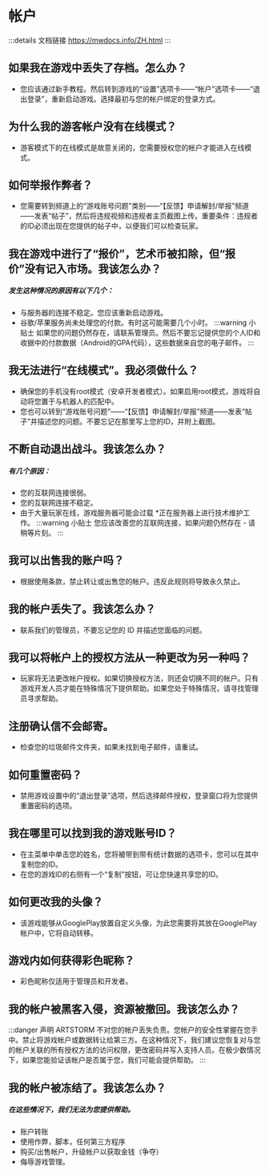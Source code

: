 # 帐户
:::details 文档链接
https://mwdocs.info/ZH.html
:::
## 如果我在游戏中丢失了存档。怎么办？
- 您应该通过新手教程。然后转到游戏的“设置”选项卡——“帐户”选项卡——“退出登录”，重新启动游戏。选择最初与您的帐户绑定的登录方式。

## 为什么我的游客帐户没有在线模式？
- 游客模式下的在线模式是故意关闭的，您需要授权您的帐户才能进入在线模式。

## 如何举报作弊者？
- 您需要转到频道上的“游戏账号问题”类别——“【反馈】申请解封/举报”频道——发表“帖子”，然后将违规视频和违规者主页截图上传。重要条件：违规者的ID必须出现在您提供的帖子中，以便我们可以检查玩家。

## 我在游戏中进行了“报价”，艺术币被扣除，但“报价”没有记入市场。我该怎么办？
<h5>发生这种情况的原因有以下几个：</h5>

- 与服务器的连接不稳定。您应该重新启动游戏。
- 谷歌/苹果服务尚未处理您的付款。有时这可能需要几个小时。
:::warning 小贴士
 如果您的问题仍然存在，请联系管理员。然后不要忘记提供您的个人ID和收据中的付款数据（Android的GPA代码），这些数据来自您的电子邮件。
:::

## 我无法进行“在线模式”。我必须做什么？
- 确保您的手机没有root模式（安卓开发者模式）。如果启用root模式，游戏将自动将您置于与机器人的匹配中。
- 您也可以转到“游戏账号问题”——“【反馈】申请解封/举报”频道——发表“帖子”并描述您的问题。不要忘记在那里写上您的ID，并附上截图。

## 不断自动退出战斗。我该怎么办？
<h5>有几个原因：</h5>

- 您的互联网连接很弱。
- 您的互联网连接不稳定。
- 由于大量玩家在线，游戏服务器可能会过载 *正在服务器上进行技术维护工作。
:::warning 小贴士
您应该改善您的互联网连接，如果问题仍然存在 - 请稍等片刻。
:::

## 我可以出售我的账户吗？
- 根据使用条款，禁止转让或出售您的帐户。违反此规则将导致永久禁止。

## 我的帐户丢失了。我该怎么办？
- 联系我们的管理员，不要忘记您的 ID 并描述您面临的问题。

## 我可以将帐户上的授权方法从一种更改为另一种吗？
- 玩家将无法更改帐户授权。如果切换授权方法，则还会切换不同的帐户。只有游戏开发人员才能在特殊情况下提供帮助。如果您处于特殊情况，请寻找管理员寻求帮助。

## 注册确认信不会邮寄。
- 检查您的垃圾邮件文件夹，如果未找到电子邮件，请重试。

## 如何重置密码？
- 禁用游戏设置中的“退出登录”选项，然后选择邮件授权，登录窗口将为您提供重置密码的选项。

## 我在哪里可以找到我的游戏账号ID？
- 在主菜单中单击您的姓名，您将被带到带有统计数据的选项卡，您可以在其中复制您的ID。
- 在您的游戏ID的右侧有一个“复制”按钮，可让您快速共享您的ID。

## 如何更改我的头像？
- 该游戏能够从GooglePlay放置自定义头像，为此您需要将其放在GooglePlay帐户中，它将自动转移。

## 游戏内如何获得彩色昵称？
- 彩色昵称仅适用于管理员和开发者。

## 我的帐户被黑客入侵，资源被撤回。我该怎么办？
:::danger 声明
ARTSTORM 不对您的帐户丢失负责。您帐户的安全性掌握在您手中。禁止将游戏帐户或数据转让给第三方。在这种情况下，我们建议您恢复对与您的帐户关联的所有授权方法的访问权限，更改密码并写入支持人员。在极少数情况下，如果您能验证该帐户是否属于您，我们可能会提供帮助。
:::

## 我的帐户被冻结了。我该怎么办？
<h5>在这些情况下，我们无法为您提供帮助。</h5>

- 账户转账
- 使用作弊，脚本，任何第三方程序
- 购买/出售帐户，升级帐户以获取金钱（争夺）
- 侮辱游戏管理。